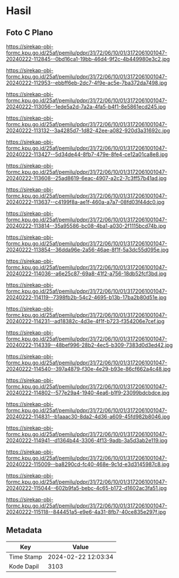 # Hasil

## Foto C Plano

https://sirekap-obj-formc.kpu.go.id/25af/pemilu/pdpr/31/72/06/10/01/3172061001047-20240222-112845--0bd16ca1-19bb-46d4-9f2c-4b449980e3c2.jpg

https://sirekap-obj-formc.kpu.go.id/25af/pemilu/pdpr/31/72/06/10/01/3172061001047-20240222-112953--ebbff6eb-2dc7-4f9e-ac5e-7ba372da7498.jpg

https://sirekap-obj-formc.kpu.go.id/25af/pemilu/pdpr/31/72/06/10/01/3172061001047-20240222-113056--1ede5a2d-7a2a-4fa5-b4f1-8e5861ecd245.jpg

https://sirekap-obj-formc.kpu.go.id/25af/pemilu/pdpr/31/72/06/10/01/3172061001047-20240222-113132--3a4285d7-1d82-42ee-a082-920d3a31692c.jpg

https://sirekap-obj-formc.kpu.go.id/25af/pemilu/pdpr/31/72/06/10/01/3172061001047-20240222-113427--5d34de44-8fb7-479e-8fe4-ce12a01ca8e8.jpg

https://sirekap-obj-formc.kpu.go.id/25af/pemilu/pdpr/31/72/06/10/01/3172061001047-20240222-113608--25ad8619-6eac-4907-a2c2-7c3ff57b41ad.jpg

https://sirekap-obj-formc.kpu.go.id/25af/pemilu/pdpr/31/72/06/10/01/3172061001047-20240222-113637--c4199f8a-ae1f-460a-a7a7-08fd03f44dc0.jpg

https://sirekap-obj-formc.kpu.go.id/25af/pemilu/pdpr/31/72/06/10/01/3172061001047-20240222-113814--35a95586-bc08-4ba1-a030-2f1115bcd74b.jpg

https://sirekap-obj-formc.kpu.go.id/25af/pemilu/pdpr/31/72/06/10/01/3172061001047-20240222-113854--36dda96e-2a56-46ae-8f1f-5a3dc55d095e.jpg

https://sirekap-obj-formc.kpu.go.id/25af/pemilu/pdpr/31/72/06/10/01/3172061001047-20240222-114036--a6e25c87-69a8-41f2-a756-18db52fcf3bd.jpg

https://sirekap-obj-formc.kpu.go.id/25af/pemilu/pdpr/31/72/06/10/01/3172061001047-20240222-114119--7398fb2b-54c2-4695-b13b-17ba2b80d51e.jpg

https://sirekap-obj-formc.kpu.go.id/25af/pemilu/pdpr/31/72/06/10/01/3172061001047-20240222-114231--ad18382c-4d3e-4f1f-b723-f354206e7cef.jpg

https://sirekap-obj-formc.kpu.go.id/25af/pemilu/pdpr/31/72/06/10/01/3172061001047-20240222-114339--48bef996-28b2-4ec5-b309-7383d0d3ed42.jpg

https://sirekap-obj-formc.kpu.go.id/25af/pemilu/pdpr/31/72/06/10/01/3172061001047-20240222-114540--397a4879-f30e-4e29-b93e-86cf662a4c48.jpg

https://sirekap-obj-formc.kpu.go.id/25af/pemilu/pdpr/31/72/06/10/01/3172061001047-20240222-114802--577e29a4-1940-4ea6-b1f9-23099bdcbdce.jpg

https://sirekap-obj-formc.kpu.go.id/25af/pemilu/pdpr/31/72/06/10/01/3172061001047-20240222-114831--b1aaac30-8da2-4d36-a609-45fd982b8046.jpg

https://sirekap-obj-formc.kpu.go.id/25af/pemilu/pdpr/31/72/06/10/01/3172061001047-20240222-114941--d1364b44-3306-4f13-9adb-3a5d3ab2e119.jpg

https://sirekap-obj-formc.kpu.go.id/25af/pemilu/pdpr/31/72/06/10/01/3172061001047-20240222-115009--ba8290cd-fc40-468e-9c1d-e3d3145987c8.jpg

https://sirekap-obj-formc.kpu.go.id/25af/pemilu/pdpr/31/72/06/10/01/3172061001047-20240222-115044--602b9fa5-bebc-4c65-b172-d1602ac3fa51.jpg

https://sirekap-obj-formc.kpu.go.id/25af/pemilu/pdpr/31/72/06/10/01/3172061001047-20240222-115118--844451a5-e9e6-4a31-8fb7-40ce835e297f.jpg


## Metadata

| Key        | Value               |
| ---------- | ------------------- |
| Time Stamp | 2024-02-22 12:03:34 |
| Kode Dapil | 3103                |



